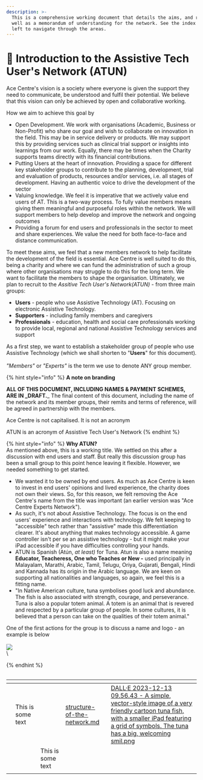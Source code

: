 ```yaml
---
description: >-
  This is a comprehensive working document that details the aims, and roadmap as
  well as a memorandum of understanding for the network. See the index to the
  left to navigate through the areas.
---
```


# 🎉 Introduction to the Assistive Tech User's Network (ATUN)

Ace Centre's vision is a society where everyone is given the support they need to communicate, be understood and fulfil their potential. We believe that this vision can only be achieved by open and collaborative working.

How we aim to achieve this goal by

* Open Development. We work with organisations (Academic, Business or Non-Profit) who share our goal and wish to collaborate on innovation in the field. This may be in service delivery or products. We may support this by providing services such as clinical trial support or insights into learnings from our work. Equally, there may be times when the Charity supports teams directly with its financial contributions.
* Putting Users at the heart of innovation. Providing a space for different key stakeholder groups to contribute to the planning, development, trial and evaluation of products, resources and/or services, i.e. all stages of development. Having an authentic voice to drive the development of the sector
* Valuing knowledge. We feel it is imperative that we actively value end users of AT. This is a two-way process. To fully value members means giving them meaningful and purposeful roles within the network. We will support members to help develop and improve the network and ongoing outcomes
* Providing a forum for end users and professionals in the sector to meet and share experiences. We value the need for both face-to-face and distance communication.

To meet these aims, we feel that a new members network to help facilitate the development of the field is essential. Ace Centre is well suited to do this, being a charity and where we can fund the administration of such a group where other organisations may struggle to do this for the long term. We want to facilitate the members to shape the organisation. Ultimately, we plan to recruit to the _Assitive Tech User's Network(ATUN)_ - from three main groups:

* **Users** - people who use Assistive Technology (AT). Focusing on electronic Assistive Technology.
* **Supporters** - including family members and caregivers
* **Professionals** - education, health and social care professionals working to provide local, regional and national Assistive Technology services and support

As a first step, we want to establish a stakeholder group of people who use Assistive Technology (which we shall shorten to "**Users**" for this document)_._\
\
_"Members"_ or _"Experts"_ is the term we use to denote ANY group member.

{% hint style="info" %}
**A note on branding**

**ALL OF THIS DOCUMENT, INCLUDING NAMES & PAYMENT SCHEMES, ARE IN \_DRAFT.**\_ The final content of this document, including the name of the network and its member groups, their remits and terms of reference, will be agreed in partnership with the members.

Ace Centre is not capitalised. It is not an acronym

ATUN is an acronym of Assistive Tech User's Network
{% endhint %}

{% hint style="info" %}
**Why ATUN?**\
As mentioned above, this is a working title. We settled on this after a discussion with end users and staff. But really this discussion group has been a small group to this point hence leaving it flexible. However, we needed something to get started.

* We wanted it to be owned by end users. As much as Ace Centre is keen to invest in end users' opinions and lived experience, the charity does not own their views. So, for this reason, we felt removing the Ace Centre's name from the title was important (an earlier version was "Ace Centre Experts Network").
* As such, it's not about Assistive Technology. The focus is on the end users' experience and interactions with technology. We felt keeping to "accessible" tech rather than "assistive" made this differentiation clearer. It's about anything that makes technology accessible. A game controller isn't per se an assistive technology - but it might make your iPad accessible if you have difficulties controlling your hands.&#x20;
* ATUN is Spanish (Atún, _at least)_ for Tuna. Atun is also a name meaning **Educator, Teacheress, One who Teaches or New -** used principally in Malayalam, Marathi, Arabic, Tamil, Telugu, Oriya, Gujarati, Bengali, Hindi and Kannada has its origin in the Arabic language. We are keen on supporting all nationalities and languages, so again, we feel this is a fitting name.
* "In Native American culture, tuna symbolises good luck and abundance. The fish is also associated with strength, courage, and perseverance. Tuna is also a popular totem animal. A totem is an animal that is revered and respected by a particular group of people. In some cultures, it is believed that a person can take on the qualities of their totem animal."

One of the first actions for the group is to discuss a name and logo - an example is below\
\
![](<.gitbook/assets/DALL·E 2023-12-13 09.56.43 - A simple, vector-style image of a very friendly cartoon tuna fish, with a smaller iPad featuring a grid of symbols. The tuna has a big, welcoming smil.png>)\
\

{% endhint %}

##

<table data-view="cards"><thead><tr><th></th><th></th><th></th><th data-hidden data-card-target data-type="content-ref"></th><th data-hidden data-card-cover data-type="files"></th></tr></thead><tbody><tr><td></td><td>This is some text</td><td></td><td><a href="structure-of-the-network.md">structure-of-the-network.md</a></td><td><a href=".gitbook/assets/DALL·E 2023-12-13 09.56.43 - A simple, vector-style image of a very friendly cartoon tuna fish, with a smaller iPad featuring a grid of symbols. The tuna has a big, welcoming smil.png">DALL·E 2023-12-13 09.56.43 - A simple, vector-style image of a very friendly cartoon tuna fish, with a smaller iPad featuring a grid of symbols. The tuna has a big, welcoming smil.png</a></td></tr><tr><td></td><td></td><td>This is some text</td><td></td><td></td></tr><tr><td></td><td></td><td></td><td></td><td></td></tr></tbody></table>

